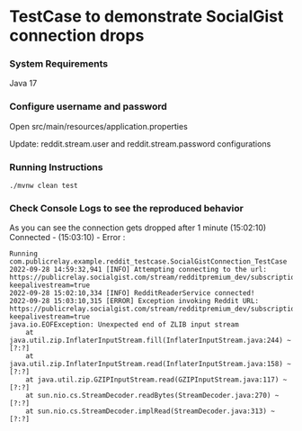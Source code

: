 # TestCase to demonstrate SocialGist connection drops

### System Requirements
Java 17

### Configure username and password
Open src/main/resources/application.properties

Update: reddit.stream.user and reddit.stream.password configurations

### Running Instructions
```console
./mvnw clean test
```

### Check Console Logs to see the reproduced behavior 
As you can see the connection gets dropped after 1 minute (15:02:10) Connected - (15:03:10) - Error :

```
Running com.publicrelay.example.reddit_testcase.SocialGistConnection_TestCase
2022-09-28 14:59:32,941 [INFO] Attempting connecting to the url: https://publicrelay.socialgist.com/stream/redditpremium_dev/subscription/main/part/1/data.json?keepalivestream=true
2022-09-28 15:02:10,334 [INFO] RedditReaderService connected!
2022-09-28 15:03:10,315 [ERROR] Exception invoking Reddit URL: https://publicrelay.socialgist.com/stream/redditpremium_dev/subscription/main/part/1/data.json?keepalivestream=true
java.io.EOFException: Unexpected end of ZLIB input stream
    at java.util.zip.InflaterInputStream.fill(InflaterInputStream.java:244) ~[?:?]
    at java.util.zip.InflaterInputStream.read(InflaterInputStream.java:158) ~[?:?]
    at java.util.zip.GZIPInputStream.read(GZIPInputStream.java:117) ~[?:?]
    at sun.nio.cs.StreamDecoder.readBytes(StreamDecoder.java:270) ~[?:?]
    at sun.nio.cs.StreamDecoder.implRead(StreamDecoder.java:313) ~[?:?]
```
